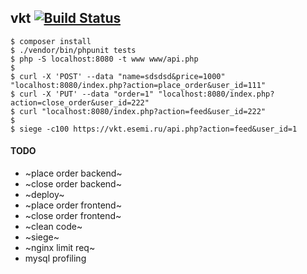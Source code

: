 vkt [![Build Status](https://travis-ci.org/esemi/vkt.svg?branch=master)](https://travis-ci.org/esemi/vkt)
---


```
$ composer install
$ ./vendor/bin/phpunit tests
$ php -S localhost:8080 -t www www/api.php
$
$ curl -X 'POST' --data "name=sdsdsd&price=1000" "localhost:8080/index.php?action=place_order&user_id=111"
$ curl -X 'PUT' --data "order=1" "localhost:8080/index.php?action=close_order&user_id=222"
$ curl "localhost:8080/index.php?action=feed&user_id=222"
$
$ siege -c100 https://vkt.esemi.ru/api.php?action=feed&user_id=1

```


#### TODO

- ~place order backend~
- ~close order backend~
- ~deploy~
- ~place order frontend~
- ~close order frontend~
- ~clean code~
- ~siege~
- ~nginx limit req~
- mysql profiling
